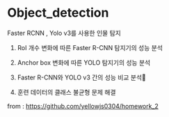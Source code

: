 # Object_detection

Faster RCNN , Yolo v3를 사용한 인물 탐지   

1. RoI 개수 변화에 따른 Faster R-CNN 탐지기의 성능 분석

2. Anchor box 변화에 따른 YOLO 탐지기의 성능 분석

3. Faster R-CNN와 YOLO v3 간의 성능 비교 분석

4. 훈련 데이터의 클래스 불균형 문제 해결

from : https://github.com/yellowjs0304/homework_2